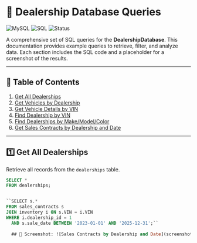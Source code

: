 # 🚗 Dealership Database Queries

![MySQL](https://img.shields.io/badge/DB-MySQL-blue?logo=mysql) ![SQL](https://img.shields.io/badge/Language-SQL-lightgrey) ![Status](https://img.shields.io/badge/Status-Active-brightgreen)

A comprehensive set of SQL queries for the **DealershipDatabase**. This documentation provides example queries to retrieve, filter, and analyze data. Each section includes the SQL code and a placeholder for a screenshot of the results.

---

## 📖 Table of Contents
1. [Get All Dealerships](#1-get-all-dealerships)  
2. [Get Vehicles by Dealership](#2-get-vehicles-by-dealership)  
3. [Get Vehicle Details by VIN](#3-get-vehicle-details-by-vin)  
4. [Find Dealership by VIN](#4-find-dealership-by-vin)  
5. [Find Dealerships by Make/Model/Color](#5-find-dealerships-by-makemodelcolor)  
6. [Get Sales Contracts by Dealership and Date](#6-get-sales-contracts-by-dealership-and-date)  

---

## 1️⃣ Get All Dealerships

Retrieve all records from the `dealerships` table.

```sql
SELECT *
FROM dealerships;


``SELECT s.*
FROM sales_contracts s
JOIN inventory i ON s.VIN = i.VIN
WHERE i.dealership_id = 1
  AND s.sale_date BETWEEN '2023-01-01' AND '2025-12-31';``
  
  ## 📸 Screenshot: ![Sales Contracts by Dealership and Date](screenshots/6_sales_contracts_by_dealership_date.png)


